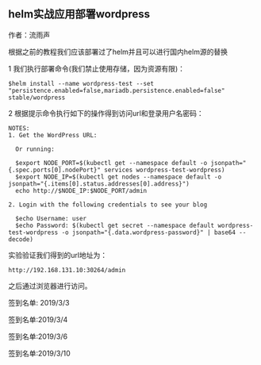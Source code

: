 ## helm实战应用部署wordpress

作者：流雨声

根据之前的教程我们应该部署过了helm并且可以进行国内helm源的替换

1 我们执行部署命令(我们禁止使用存储，因为资源有限)：

    $helm install --name wordpress-test --set "persistence.enabled=false,mariadb.persistence.enabled=false" stable/wordpress

2 根据提示命令执行如下的操作得到访问url和登录用户名密码：

    NOTES:
    1. Get the WordPress URL:
    
      Or running:
    
      $export NODE_PORT=$(kubectl get --namespace default -o jsonpath="{.spec.ports[0].nodePort}" services wordpress-test-wordpress)
      $export NODE_IP=$(kubectl get nodes --namespace default -o jsonpath="{.items[0].status.addresses[0].address}")
      echo http://$NODE_IP:$NODE_PORT/admin
    
    2. Login with the following credentials to see your blog
    
      $echo Username: user
      $echo Password: $(kubectl get secret --namespace default wordpress-test-wordpress -o jsonpath="{.data.wordpress-password}" | base64 --decode)

实验验证我们得到的url地址为：

    http://192.168.131.10:30264/admin

之后通过浏览器进行访问。

签到名单: 2019/3/3

签到名单:2019/3/4

签到名单:2019/3/6

签到名单:2019/3/10
